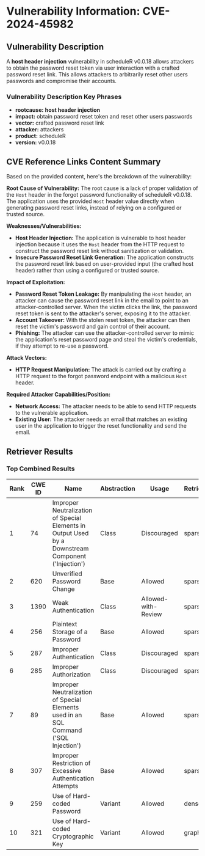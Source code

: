 # Vulnerability Information: CVE-2024-45982

## Vulnerability Description
A **host header injection** vulnerability in scheduleR v0.0.18 allows attackers to obtain the password reset token via user interaction with a crafted password reset link. This allows attackers to arbitrarily reset other users passwords and compromise their accounts.

### Vulnerability Description Key Phrases
- **rootcause:** **host header injection**
- **impact:** obtain password reset token and reset other users passwords
- **vector:** crafted password reset link
- **attacker:** attackers
- **product:** scheduleR
- **version:** v0.0.18

## CVE Reference Links Content Summary
Based on the provided content, here's the breakdown of the vulnerability:

**Root Cause of Vulnerability:**
The root cause is a lack of proper validation of the `Host` header in the forgot password functionality of scheduleR v0.0.18. The application uses the provided `Host` header value directly when generating password reset links, instead of relying on a configured or trusted source.

**Weaknesses/Vulnerabilities:**
- **Host Header Injection:** The application is vulnerable to host header injection because it uses the `Host` header from the HTTP request to construct the password reset link without sanitization or validation.
- **Insecure Password Reset Link Generation:** The application constructs the password reset link based on user-provided input (the crafted host header) rather than using a configured or trusted source.

**Impact of Exploitation:**
- **Password Reset Token Leakage:** By manipulating the `Host` header, an attacker can cause the password reset link in the email to point to an attacker-controlled server. When the victim clicks the link, the password reset token is sent to the attacker's server, exposing it to the attacker.
- **Account Takeover:** With the stolen reset token, the attacker can then reset the victim's password and gain control of their account.
- **Phishing:** The attacker can use the attacker-controlled server to mimic the application's reset password page and steal the victim's credentials, if they attempt to re-use a password.

**Attack Vectors:**
- **HTTP Request Manipulation:** The attack is carried out by crafting a HTTP request to the forgot password endpoint with a malicious `Host` header.

**Required Attacker Capabilities/Position:**
- **Network Access:** The attacker needs to be able to send HTTP requests to the vulnerable application.
- **Existing User:** The attacker needs an email that matches an existing user in the application to trigger the reset functionality and send the email.

## Retriever Results

### Top Combined Results

| Rank | CWE ID | Name | Abstraction | Usage  | Retrievers | Individual Scores |
|------|--------|------|-------------|-------|------------|-------------------|
| 1 | 74 | Improper Neutralization of Special Elements in Output Used by a Downstream Component ('Injection') | Class | Discouraged | sparse | 0.275 |
| 2 | 620 | Unverified Password Change | Base | Allowed | sparse | 0.232 |
| 3 | 1390 | Weak Authentication | Class | Allowed-with-Review | sparse | 0.218 |
| 4 | 256 | Plaintext Storage of a Password | Base | Allowed | sparse | 0.213 |
| 5 | 287 | Improper Authentication | Class | Discouraged | sparse | 0.208 |
| 6 | 285 | Improper Authorization | Class | Discouraged | sparse | 0.206 |
| 7 | 89 | Improper Neutralization of Special Elements used in an SQL Command ('SQL Injection') | Base | Allowed | sparse | 0.206 |
| 8 | 307 | Improper Restriction of Excessive Authentication Attempts | Base | Allowed | sparse | 0.200 |
| 9 | 259 | Use of Hard-coded Password | Variant | Allowed | dense | 0.495 |
| 10 | 321 | Use of Hard-coded Cryptographic Key | Variant | Allowed | graph | 0.003 |


